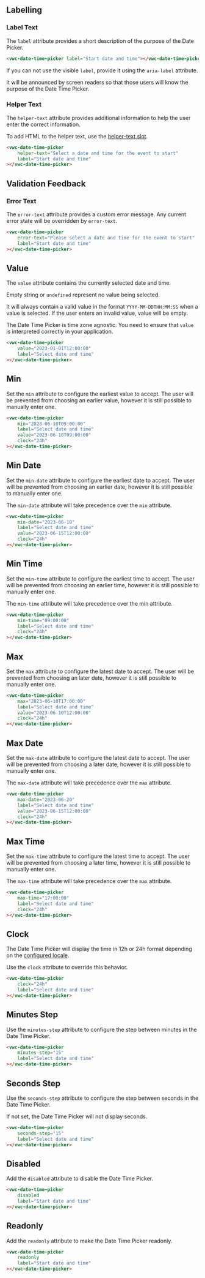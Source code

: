 ## Labelling

### Label Text

The `label` attribute provides a short description of the purpose of the Date Picker.

```html preview 460px
<vwc-date-time-picker label="Start date and time"></vwc-date-time-picker>
```

<vwc-note connotation="information" icon="info-line" headline="Accessibility note">
	<p>If you can not use the visible <code>label</code>, provide it using the <code>aria-label</code> attribute.</p>
	<p>It will be announced by screen readers so that those users will know the purpose of the Date Time Picker.</p>
</vwc-note>

### Helper Text

The `helper-text` attribute provides additional information to help the user enter the correct information.

To add HTML to the helper text, use the [helper-text slot](/components/date-time-picker/code/#helper-text-slot).

```html preview 460px
<vwc-date-time-picker
	helper-text="Select a date and time for the event to start"
	label="Start date and time"
></vwc-date-time-picker>
```

## Validation Feedback

### Error Text

The `error-text` attribute provides a custom error message. Any current error state will be overridden by `error-text`.

```html preview 460px
<vwc-date-time-picker
	error-text="Please select a date and time for the event to start"
	label="Start date and time"
></vwc-date-time-picker>
```

## Value

The `value` attribute contains the currently selected date and time.

Empty string or `undefined` represent no value being selected.

It will always contain a valid value in the format `YYYY-MM-DDTHH:MM:SS` when a value is selected. If the user enters an invalid value, value will be empty.

The Date Time Picker is time zone agnostic. You need to ensure that `value` is interpreted correctly in your application.

```html preview 460px
<vwc-date-time-picker
	value="2023-01-01T12:00:00"
	label="Select date and time"
></vwc-date-time-picker>
```

## Min

Set the `min` attribute to configure the earliest value to accept. The user will be prevented from choosing an earlier value, however it is still possible to manually enter one.

```html preview 460px
<vwc-date-time-picker
	min="2023-06-10T09:00:00"
	label="Select date and time"
	value="2023-06-10T09:00:00"
	clock="24h"
></vwc-date-time-picker>
```

## Min Date

Set the `min-date` attribute to configure the earliest date to accept. The user will be prevented from choosing an earlier date, however it is still possible to manually enter one.

The `min-date` attribute will take precedence over the `min` attribute.

```html preview 460px
<vwc-date-time-picker
	min-date="2023-06-10"
	label="Select date and time"
	value="2023-06-15T12:00:00"
	clock="24h"
></vwc-date-time-picker>
```

## Min Time

Set the `min-time` attribute to configure the earliest time to accept. The user will be prevented from choosing an earlier time, however it is still possible to manually enter one.

The `min-time` attribute will take precedence over the min attribute.

```html preview 460px
<vwc-date-time-picker
	min-time="09:00:00"
	label="Select date and time"
	clock="24h"
></vwc-date-time-picker>
```

## Max

Set the `max` attribute to configure the latest date to accept. The user will be prevented from choosing an later date, however it is still possible to manually enter one.

```html preview 460px
<vwc-date-time-picker
	max="2023-06-10T17:00:00"
	label="Select date and time"
	value="2023-06-10T12:00:00"
	clock="24h"
></vwc-date-time-picker>
```

## Max Date

Set the `max-date` attribute to configure the latest date to accept. The user will be prevented from choosing a later date, however it is still possible to manually enter one.

The `max-date` attribute will take precedence over the `max` attribute.

```html preview 460px
<vwc-date-time-picker
	max-date="2023-06-20"
	label="Select date and time"
	value="2023-06-15T12:00:00"
	clock="24h"
></vwc-date-time-picker>
```

## Max Time

Set the `max-time` attribute to configure the latest time to accept. The user will be prevented from choosing a later time, however it is still possible to manually enter one.

The `max-time` attribute will take precedence over the `max` attribute.

```html preview 460px
<vwc-date-time-picker
	max-time="17:00:00"
	label="Select date and time"
	clock="24h"
></vwc-date-time-picker>
```

## Clock

The Date Time Picker will display the time in 12h or 24h format depending on the [configured locale](/components/date-time-picker/code/#locales).

Use the `clock` attribute to override this behavior.

```html preview 460px
<vwc-date-time-picker
	clock="24h"
	label="Select date and time"
></vwc-date-time-picker>
```

## Minutes Step

Use the `minutes-step` attribute to configure the step between minutes in the Date Time Picker.

```html preview 460px
<vwc-date-time-picker
	minutes-step="15"
	label="Select date and time"
></vwc-date-time-picker>
```

## Seconds Step

Use the `seconds-step` attribute to configure the step between seconds in the Date Time Picker.

<vwc-note icon="info-line" connotation="information">

If not set, the Date Time Picker will not display seconds.

</vwc-note>

```html preview 460px
<vwc-date-time-picker
	seconds-step="15"
	label="Select date and time"
></vwc-date-time-picker>
```

## Disabled

Add the `disabled` attribute to disable the Date Time Picker.

```html preview
<vwc-date-time-picker
	disabled
	label="Start date and time"
></vwc-date-time-picker>
```

## Readonly

Add the `readonly` attribute to make the Date Time Picker readonly.

```html preview
<vwc-date-time-picker
	readonly
	label="Start date and time"
></vwc-date-time-picker>
```
